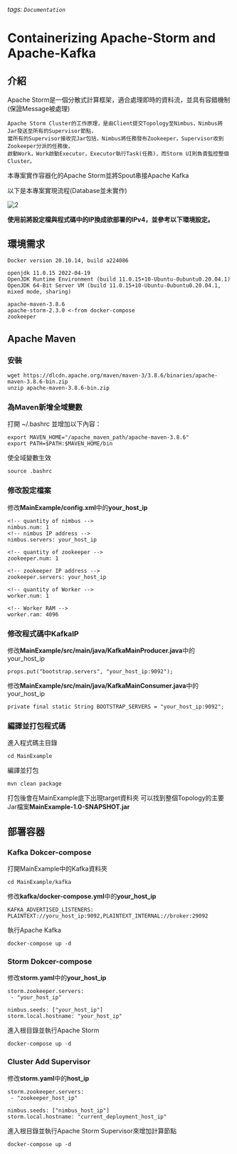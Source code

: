 ###### tags: `Documentation`

# Containerizing Apache-Storm and Apache-Kafka

## 介紹
Apache Storm是一個分散式計算框架，適合處理即時的資料流，並具有容錯機制(保證Message被處理)

```
Apache Storm Cluster的工作原理，是由Client提交Topology至Nimbus，Nimbus將Jar發送至所有的Supervisor節點，
當所有的Supervisor接收完Jar包括，Nimbus將任務發布Zookeeper，Supervisor收到Zookeeper分派的任務後，
啟動Work，Work啟動Executor，Executor執行Task(任務)，而Storm UI則負責監控整個Cluster。
```
本專案實作容器化的Apache Storm並將Spout串接Apache Kafka

以下是本專案實現流程(Database並未實作)

![2](https://user-images.githubusercontent.com/40749259/176949683-cb66d341-accc-47e3-868d-f247a7b3aea8.JPG)

**使用前將設定檔與程式碼中的IP換成欲部署的IPv4，並參考以下環境設定。**

## 環境需求
```
Docker version 20.10.14, build a224086

openjdk 11.0.15 2022-04-19
OpenJDK Runtime Environment (build 11.0.15+10-Ubuntu-0ubuntu0.20.04.1)
OpenJDK 64-Bit Server VM (build 11.0.15+10-Ubuntu-0ubuntu0.20.04.1, mixed mode, sharing)

apache-maven-3.8.6
apache-storm-2.3.0 <-from docker-compose
zookeeper
```
## Apache Maven
### 安裝
```
wget https://dlcdn.apache.org/maven/maven-3/3.8.6/binaries/apache-maven-3.8.6-bin.zip
unzip apache-maven-3.8.6-bin.zip
```

### 為Maven新增全域變數
打開 ~/.bashrc 並增加以下內容：
```
export MAVEN_HOME="/apache_maven_path/apache-maven-3.8.6"
export PATH=$PATH:$MAVEN_HOME/bin
```
使全域變數生效
```
source .bashrc
```

### 修改設定檔案
修改**MainExample/config.xml**中的**your_host_ip**
```xml==
<!-- quantity of nimbus -->
nimbus.num: 1
<!-- nimbus IP address -->
nimbus.servers: your_host_ip

<!-- quantity of zookeeper -->
zookeeper.num: 1

<!-- zookeeper IP address -->
zookeeper.servers: your_host_ip

<!-- quantity of Worker -->
worker.num: 1

<!-- Worker RAM -->
worker.ram: 4096
```

### 修改程式碼中KafkaIP
修改**MainExample/src/main/java/KafkaMainProducer.java**中的your_host_ip
```java=
props.put("bootstrap.servers", "your_host_ip:9092");
```
修改**MainExample/src/main/java/KafkaMainConsumer.java**中的your_host_ip
```java=
private final static String BOOTSTRAP_SERVERS = "your_host_ip:9092";
```

### 編譯並打包程式碼
進入程式碼主目錄
```
cd MainExample
```
編譯並打包
```
mvn clean package
```
打包後會在MainExample底下出現target資料夾
可以找到整個Topology的主要Jar檔案**MainExample-1.0-SNAPSHOT.jar**

## 部署容器

### Kafka Dokcer-compose
打開MainExample中的Kafka資料夾
```
cd MainExample/kafka
```

修改**kafka/docker-compose.yml**中的**your_host_ip**
```yaml=
KAFKA_ADVERTISED_LISTENERS: PLAINTEXT://yoru_host_ip:9092,PLAINTEXT_INTERNAL://broker:29092
```

執行Apache Kafka
```
docker-compose up -d
```
### Storm Dokcer-compose

修改**storm.yaml**中的**your_host_ip**
```yaml=
storm.zookeeper.servers:
 - "your_host_ip"

nimbus.seeds: ["your_host_ip"]
storm.local.hostname: "your_host_ip"
```

進入根目錄並執行Apache Storm
```
docker-compose up -d
```
### Cluster Add Supervisor

修改**storm.yaml**中的**host_ip**
```yaml=
storm.zookeeper.servers:
 - "zookeeper_host_ip"

nimbus.seeds: ["nimbus_host_ip"]
storm.local.hostname: "current_deployment_host_ip"
```

進入根目錄並執行Apache Storm Supervisor來增加計算節點
```
docker-compose up -d
```
